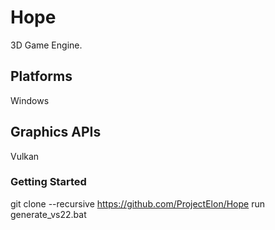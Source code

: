 # Hope

3D Game Engine.

## Platforms
Windows

## Graphics APIs
Vulkan

### Getting Started

git clone --recursive https://github.com/ProjectElon/Hope
run generate_vs22.bat